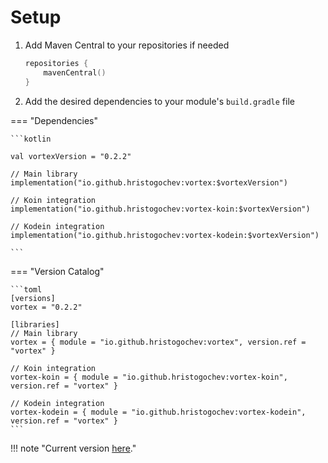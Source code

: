 # Setup

1.  Add Maven Central to your repositories if needed

    ```kotlin
    repositories {
        mavenCentral()
    }
    ```
    
2. Add the desired dependencies to your module's `build.gradle` file

=== "Dependencies"

    ```kotlin
  
    val vortexVersion = "0.2.2"
        
    // Main library
    implementation("io.github.hristogochev:vortex:$vortexVersion")

    // Koin integration
    implementation("io.github.hristogochev:vortex-koin:$vortexVersion")

    // Kodein integration
    implementation("io.github.hristogochev:vortex-kodein:$vortexVersion")
    
    ```

=== "Version Catalog"

    ```toml
    [versions]
    vortex = "0.2.2"
    
    [libraries]
    // Main library
    vortex = { module = "io.github.hristogochev:vortex", version.ref = "vortex" }

    // Koin integration
    vortex-koin = { module = "io.github.hristogochev:vortex-koin", version.ref = "vortex" }

    // Kodein integration
    vortex-kodein = { module = "io.github.hristogochev:vortex-kodein", version.ref = "vortex" }
    ```

!!! note "Current version [here](https://github.com/hristogochev/vortex/releases)."




